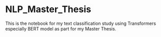 # NLP_Master_Thesis
This is the notebook for my text classification study using Transformers especially BERT model as part for my Master Thesis.
